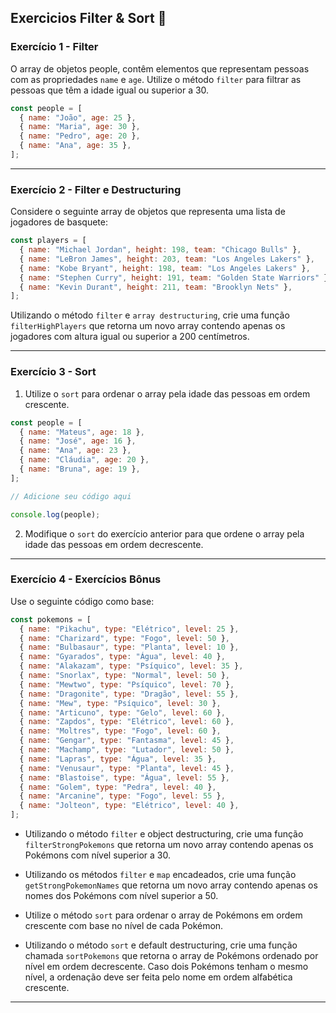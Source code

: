 ## Exercicios Filter & Sort :pencil:

### Exercício 1 - Filter

O array de objetos people, contêm elementos que representam pessoas com as propriedades `name` e `age`. Utilize o método `filter` para filtrar as pessoas que têm a idade igual ou superior a 30.

```javascript
const people = [
  { name: "João", age: 25 },
  { name: "Maria", age: 30 },
  { name: "Pedro", age: 20 },
  { name: "Ana", age: 35 },
];
```

---

### Exercício 2 - Filter e Destructuring

Considere o seguinte array de objetos que representa uma lista de jogadores de basquete:

```javascript
const players = [
  { name: "Michael Jordan", height: 198, team: "Chicago Bulls" },
  { name: "LeBron James", height: 203, team: "Los Angeles Lakers" },
  { name: "Kobe Bryant", height: 198, team: "Los Angeles Lakers" },
  { name: "Stephen Curry", height: 191, team: "Golden State Warriors" },
  { name: "Kevin Durant", height: 211, team: "Brooklyn Nets" },
];
```

Utilizando o método `filter` e `array destructuring`, crie uma função `filterHighPlayers` que retorna um novo array contendo apenas os jogadores com altura igual ou superior a 200 centímetros.

---

### Exercício 3 - Sort

1. Utilize o `sort` para ordenar o array pela idade das pessoas em ordem crescente.

```javascript
const people = [
  { name: "Mateus", age: 18 },
  { name: "José", age: 16 },
  { name: "Ana", age: 23 },
  { name: "Cláudia", age: 20 },
  { name: "Bruna", age: 19 },
];

// Adicione seu código aqui

console.log(people);
```

2. Modifique o `sort` do exercício anterior para que ordene o array pela idade das pessoas em ordem decrescente.

---

### Exercício 4 - Exercícios Bônus

Use o seguinte código como base:

```javascript
const pokemons = [
  { name: "Pikachu", type: "Elétrico", level: 25 },
  { name: "Charizard", type: "Fogo", level: 50 },
  { name: "Bulbasaur", type: "Planta", level: 10 },
  { name: "Gyarados", type: "Água", level: 40 },
  { name: "Alakazam", type: "Psíquico", level: 35 },
  { name: "Snorlax", type: "Normal", level: 50 },
  { name: "Mewtwo", type: "Psíquico", level: 70 },
  { name: "Dragonite", type: "Dragão", level: 55 },
  { name: "Mew", type: "Psíquico", level: 30 },
  { name: "Articuno", type: "Gelo", level: 60 },
  { name: "Zapdos", type: "Elétrico", level: 60 },
  { name: "Moltres", type: "Fogo", level: 60 },
  { name: "Gengar", type: "Fantasma", level: 45 },
  { name: "Machamp", type: "Lutador", level: 50 },
  { name: "Lapras", type: "Água", level: 35 },
  { name: "Venusaur", type: "Planta", level: 45 },
  { name: "Blastoise", type: "Água", level: 55 },
  { name: "Golem", type: "Pedra", level: 40 },
  { name: "Arcanine", type: "Fogo", level: 55 },
  { name: "Jolteon", type: "Elétrico", level: 40 },
];
```

- Utilizando o método `filter` e object destructuring, crie uma função `filterStrongPokemons` que retorna um novo array contendo apenas os Pokémons com nível superior a 30.

- Utilizando os métodos `filter` e `map` encadeados, crie uma função `getStrongPokemonNames` que retorna um novo array contendo apenas os nomes dos Pokémons com nível superior a 50.

- Utilize o método `sort` para ordenar o array de Pokémons em ordem crescente com base no nível de cada Pokémon.

- Utilizando o método `sort` e default destructuring, crie uma função chamada `sortPokemons` que retorna o array de Pokémons ordenado por nível em ordem decrescente. Caso dois Pokémons tenham o mesmo nível, a ordenação deve ser feita pelo nome em ordem alfabética crescente.

---
